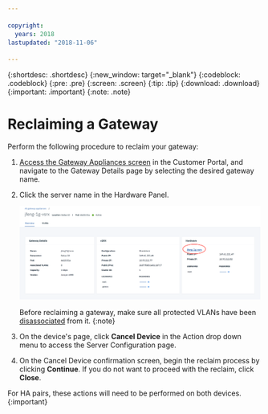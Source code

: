 ```yaml
---

copyright:
  years: 2018
lastupdated: "2018-11-06"

---
```


{:shortdesc: .shortdesc}
{:new_window: target="_blank"}
{:codeblock: .codeblock}
{:pre: .pre}
{:screen: .screen}
{:tip: .tip}
{:download: .download}
{:important: .important}
{:note: .note}

# Reclaiming a Gateway

Perform the following procedure to reclaim your gateway:

1. [Access the Gateway Appliances screen](access-gateway-appliances.html) in the Customer Portal, and navigate to the Gateway Details page by selecting the desired gateway name.

2. Click the server name in the Hardware Panel.

	![Hardware Server](images/os_hardware.png)

	Before reclaiming a gateway, make sure all protected VLANs have been [disassociated](manage-vlans.html) from it.
	{:note}

3. On the device's page, click **Cancel Device** in the Action drop down menu to access the Server Configuration page.  

4. On the Cancel Device confirmation screen, begin the reclaim process by clicking **Continue**. If you do not want to proceed with the reclaim, click **Close**.

For HA pairs, these actions will need to be performed on both devices.
{:important}
